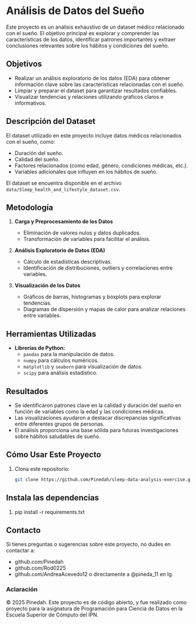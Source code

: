 # Análisis de Datos del Sueño

Este proyecto es un análisis exhaustivo de un dataset médico relacionado con el sueño. El objetivo principal es explorar y comprender las características de los datos, identificar patrones importantes y extraer conclusiones relevantes sobre los hábitos y condiciones del sueño.

## Objetivos
- Realizar un análisis exploratorio de los datos (EDA) para obtener información clave sobre las características relacionadas con el sueño.
- Limpiar y preparar el dataset para garantizar resultados confiables.
- Visualizar tendencias y relaciones utilizando gráficos claros e informativos.

## Descripción del Dataset
El dataset utilizado en este proyecto incluye datos médicos relacionados con el sueño, como:
- Duración del sueño.
- Calidad del sueño.
- Factores relacionados (como edad, género, condiciones médicas, etc.).
- Variables adicionales que influyen en los hábitos de sueño.

El dataset se encuentra disponible en el archivo `data/Sleep_health_and_lifestyle_dataset.csv`.

## Metodología
1. **Carga y Preprocesamiento de los Datos**
   - Eliminación de valores nulos y datos duplicados.
   - Transformación de variables para facilitar el análisis.

2. **Análisis Exploratorio de Datos (EDA)**
   - Cálculo de estadísticas descriptivas.
   - Identificación de distribuciones, outliers y correlaciones entre variables.

3. **Visualización de los Datos**
   - Gráficos de barras, histogramas y boxplots para explorar tendencias.
   - Diagramas de dispersión y mapas de calor para analizar relaciones entre variables.

## Herramientas Utilizadas
- **Librerías de Python:**
  - `pandas` para la manipulación de datos.
  - `numpy` para cálculos numéricos.
  - `matplotlib` y `seaborn` para visualización de datos.
  - `scipy` para análisis estadístico.

## Resultados
- Se identificaron patrones clave en la calidad y duración del sueño en función de variables como la edad y las condiciones médicas.
- Las visualizaciones ayudaron a destacar discrepancias significativas entre diferentes grupos de personas.
- El análisis proporciona una base sólida para futuras investigaciones sobre hábitos saludables de sueño.

## Cómo Usar Este Proyecto
1. Clona este repositorio:
   ```bash
   git clone https://github.com/Pinedah/sleep-data-analysis-exercise.git

## Instala las dependencias
1. pip install -r requirements.txt

## Contacto
Si tienes preguntas o sugerencias sobre este proyecto, no dudes en contactar a:
- github.com/Pinedah 
- github.com/Rod0225 
- github.com/AndreaAcevedo12
o directamente a @pineda_11 en Ig.

### Aclaración
© 2025 Pinedah. Este proyecto es de código abierto, y fue realizado como proyecto para la asignatura de Programación para Ciencia de Datos en la Escuela Superior de Cómputo del IPN.